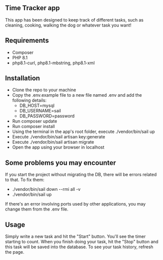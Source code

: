 ## Time Tracker app

This app has been designed to keep track of different tasks, such as cleaning, cooking, walking the dog or whatever task you want!

## Requirements

- Composer
- PHP 8.1
- php8.1-curl, php8.1-mbstring, php8.1-xml

## Installation

- Clone the repo to your machine
- Copy the .env.example file to a new file named .env and add the following details:
    - DB_HOST=mysql
    - DB_USERNAME=sail
    - DB_PASSWORD=password
- Run composer update
- Run composer install
- Using the terminal in the app's root folder, execute ./vendor/bin/sail up
- Execute ./vendor/bin/sail artisan key:generate
- Execute ./vendor/bin/sail artisan migrate
- Open the app using your browser in localhost

## Some problems you may encounter

If you start the project without migrating the DB, there will be errors related to that. To fix them:
- ./vendor/bin/sail down --rmi all -v
- ./vendor/bin/sail up

If there's an error involving ports used by other applications, you may change them from the .env file.

## Usage

Simply write a new task and hit the "Start" button. You'll see the timer starting to count. When you finish doing your task, hit the "Stop" button and this task will be saved into the database. To see your task history, refresh the page.
